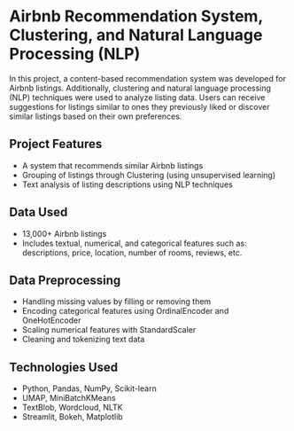 #  Airbnb Recommendation System, Clustering, and Natural Language Processing (NLP)

In this project, a content-based recommendation system was developed for Airbnb listings. Additionally, clustering and natural language processing (NLP) techniques were used to analyze listing data. Users can receive suggestions for listings similar to ones they previously liked or discover similar listings based on their own preferences.

##  Project Features

- A system that recommends similar Airbnb listings
- Grouping of listings through Clustering (using unsupervised learning)
- Text analysis of listing descriptions using NLP techniques

##  Data Used

- 13,000+ Airbnb listings
- Includes textual, numerical, and categorical features such as: descriptions, price, location, number of rooms, reviews, etc.

##  Data Preprocessing

- Handling missing values by filling or removing them
- Encoding categorical features using OrdinalEncoder and OneHotEncoder
- Scaling numerical features with StandardScaler
- Cleaning and tokenizing text data

## Technologies Used

- Python, Pandas, NumPy, Scikit-learn
- UMAP, MiniBatchKMeans
- TextBlob, Wordcloud, NLTK
- Streamlit, Bokeh, Matplotlib

